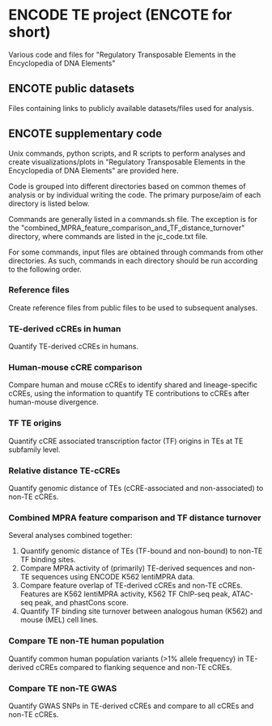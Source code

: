 # ENCODE TE project (ENCOTE for short)
Various code and files for "Regulatory Transposable Elements in the Encyclopedia of DNA Elements"

## ENCOTE public datasets
Files containing links to publicly available datasets/files used for analysis.

## ENCOTE supplementary code
Unix commands, python scripts, and R scripts to perform analyses and create visualizations/plots in "Regulatory Transposable Elements in the Encyclopedia of DNA Elements" are provided here.

Code is grouped into different directories based on common themes of analysis or by individual writing the code. The primary purpose/aim of each directory is listed below.

Commands are generally listed in a commands.sh file. The exception is for the "combined_MPRA_feature_comparison_and_TF_distance_turnover" directory, where commands are listed in the jc_code.txt file.

For some commands, input files are obtained through commands from other directories. As such, commands in each directory should be run according to the following order.

### Reference files
Create reference files from public files to be used to subsequent analyses.

### TE-derived cCREs in human
Quantify TE-derived cCREs in humans.

### Human-mouse cCRE comparison
Compare human and mouse cCREs to identify shared and lineage-specific cCREs, using the information to quantify TE contributions to cCREs after human-mouse divergence.

### TF TE origins
Quantify cCRE associated transcription factor (TF) origins in TEs at TE subfamily level.

### Relative distance TE-cCREs
Quantify genomic distance of TEs (cCRE-associated and non-associated) to non-TE cCREs.

### Combined MPRA feature comparison and TF distance turnover
Several analyses combined together:
1. Quantify genomic distance of TEs (TF-bound and non-bound) to non-TE TF binding sites.
2. Compare MPRA activity of (primarily) TE-derived sequences and non-TE sequences using ENCODE K562 lentiMPRA data.
3. Compare feature overlap of TE-derived cCREs and non-TE cCREs. Features are K562 lentiMPRA activity, K562 TF ChIP-seq peak, ATAC-seq peak, and phastCons score.
4. Quantify TF binding site turnover between analogous human (K562) and mouse (MEL) cell lines.

### Compare TE non-TE human population
Quantify common human population variants (>1% allele frequency) in TE-derived cCREs compared to flanking sequence and non-TE cCREs.

### Compare TE non-TE GWAS
Quantify GWAS SNPs in TE-derived cCREs and compare to all cCREs and non-TE cCREs.
